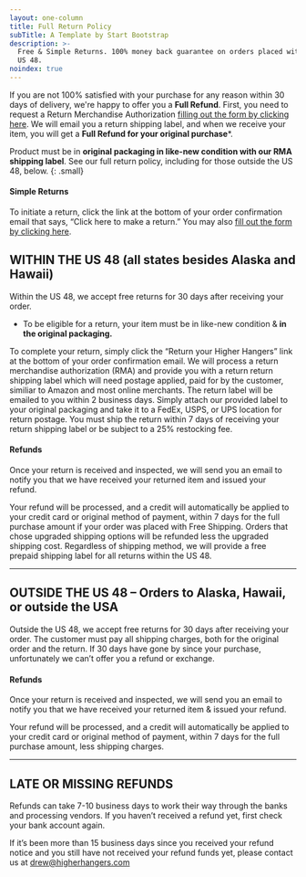 ```yaml
---
layout: one-column
title: Full Return Policy
subTitle: A Template by Start Bootstrap
description: >-
  Free & Simple Returns. 100% money back guarantee on orders placed within the
  US 48.
noindex: true
---
```


If you are not 100% satisfied with your purchase for any reason within 30 days of delivery, we're happy to offer you a **Full Refund**. First, you need to request a Return Merchandise Authorization [filling out the form by clicking here](https://higherhangers.wufoo.com/forms/skmlnm61ln0dlf). We will email you a return shipping label, and when we receive your item, you will get a **Full Refund for your original purchase**\*.

Product must be in **original packaging in like-new condition with our RMA shipping label**. See our full return policy, including for those outside the US 48, below.
{: .small}

#### Simple Returns&nbsp;

To initiate a return, click the link at the bottom of your order confirmation email that says, “Click here to make a return.” You may also [fill out the form by clicking here](https://higherhangers.wufoo.com/forms/skmlnm61ln0dlf).

## WITHIN THE US 48 (all states besides Alaska and Hawaii)

Within the US 48, we accept free returns for 30 days after receiving your order.

* To be eligible for a return, your item must be in like-new condition &**&nbsp;in the original packaging.**

To complete your return, simply click the “Return your Higher Hangers” link at the bottom of your order confirmation email. We will process a return merchandise authorization (RMA) and provide you with a return return shipping label which will need postage applied, paid for by the customer, similiar to Amazon and most online merchants. The return label will be emailed to you within 2 business days. Simply attach our provided label to your original packaging and take it to a FedEx, USPS, or UPS location for return postage. You must ship the return within 7 days of receiving your return shipping label or be subject to a 25% restocking fee.

#### Refunds

Once your return is received and inspected, we will send you an email to notify you that we have received your returned item and issued your refund.&nbsp;

Your refund will be processed, and a credit will automatically be applied to your credit card or original method of payment, within 7 days for the full purchase amount if your order was placed with Free Shipping. Orders that chose upgraded shipping options will be refunded less the upgraded shipping cost. Regardless of shipping method, we will provide a free prepaid shipping label for all returns within the US 48.

---

## OUTSIDE THE US 48 – Orders to Alaska, Hawaii, or outside the USA

Outside the US 48, we accept free returns for 30 days after receiving your order. The customer must pay all shipping charges, both for the original order and the return. If 30 days have gone by since your purchase, unfortunately we can’t offer you a refund or exchange.

#### Refunds

Once your return is received and inspected, we will send you an email to notify you that we have received your returned item & issued your refund.&nbsp;

Your refund will be processed, and a credit will automatically be applied to your credit card or original method of payment, within 7 days for the full purchase amount, less shipping charges.

---

## LATE OR MISSING REFUNDS

Refunds can take 7-10 business days to work their way through the banks and processing vendors. If you haven’t received a refund yet, first check your bank account again.

If it’s been more than 15 business days since you received your refund notice and you still have not received your refund funds yet, please contact us at drew@higherhangers.com

&nbsp;